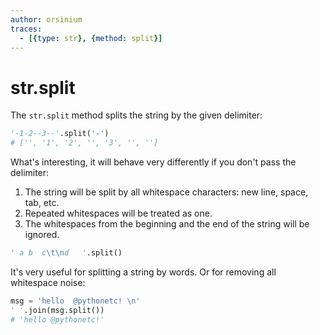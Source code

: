 ```yaml
---
author: orsinium
traces:
  - [{type: str}, {method: split}]
---
```


# str.split

The `str.split` method splits the string by the given delimiter:

```python
'-1-2--3--'.split('-')
# ['', '1', '2', '', '3', '', '']
```

What's interesting, it will behave very differently if you don't pass the delimiter:

1. The string will be split by all whitespace characters: new line, space, tab, etc.
2. Repeated whitespaces will be treated as one.
3. The whitespaces from the beginning and the end of the string will be ignored.

```python
' a b  c\t\nd   '.split()
```

It's very useful for splitting a string by words. Or for removing all whitespace noise:

```python
msg = 'hello  @pythonetc! \n'
' '.join(msg.split())
# 'hello @pythonetc!'
```
